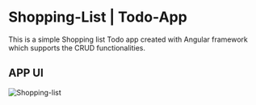 # Shopping-List | Todo-App

This is a simple Shopping list Todo app created with Angular framework which supports the CRUD functionalities.

## APP UI
![Shopping-list](https://github.com/himanku/Shopping-List-Todo/assets/57268357/0f534979-3b3c-4b92-8358-195708847e86)



